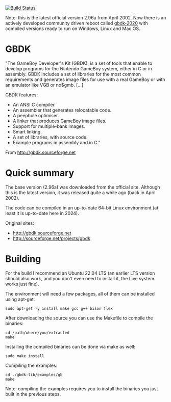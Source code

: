 [![Build Status](https://github.com/gheja/gbdk/actions/workflows/c-cpp.yml/badge.svg)](https://github.com/gheja/gbdk/actions/workflows/c-cpp.yml)

Note: this is the latest official version 2.96a from April 2002. Now there
is an actively developed community driven reboot called
[gbdk-2020](https://github.com/Zal0/gbdk-2020/) with compiled versions
ready to run on Windows, Linux and Mac OS.

GBDK
====

"The GameBoy Developer's Kit (GBDK), is a set of tools that enable to
develop programs for the Nintendo GameBoy system, either in C or in
assembly. GBDK includes a set of libraries for the most common
requirements and generates image files for use with a real GameBoy or
with an emulator like VGB or no$gmb. [...]

GBDK features:
  * An ANSI C compiler.
  * An assembler that generates relocatable code.
  * A peephole optimiser.
  * A linker that produces GameBoy image files.
  * Support for multiple-bank images.
  * Smart linking.
  * A set of libraries, with source code.
  * Example programs in assembly and in C."

From http://gbdk.sourceforge.net

Quick summary
=============

The base version (2.96a) was downloaded from the official site. Although
this is the latest version, it was released quite a while ago (back in
April 2002).

The code can be compiled in an up-to-date 64-bit Linux environment (at
least it is up-to-date here in 2024).

Original sites:
  * http://gbdk.sourceforge.net
  * http://sourceforge.net/projects/gbdk

Building
========

For the build I recommend an Ubuntu 22.04 LTS (an earlier LTS version
should also work, and you don't even need to install it, the Live system
works just fine).

The environment will need a few packages, all of them can be installed
using apt-get:
```
sudo apt-get -y install make gcc g++ bison flex
```

After downloading the source you can use the Makefile to compile the
binaries:
```
cd /path/where/you/extracted
make
```

Installing the compiled binaries can be done via make as well:
```
sudo make install
```

Compiling the examples:
```
cd ./gbdk-lib/examples/gb
make
```

Note: compiling the examples requires you to install the binaries you
just built in the previous steps.
